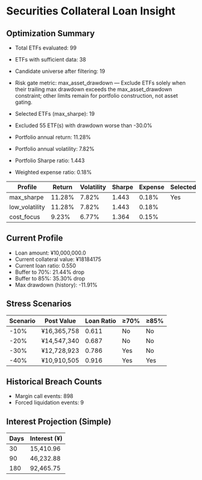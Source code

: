 # Securities Collateral Loan Insight

## Optimization Summary
- Total ETFs evaluated: 99
- ETFs with sufficient data: 38
- Candidate universe after filtering: 19
- Risk gate metric: max_asset_drawdown — Exclude ETFs solely when their trailing max drawdown exceeds the max_asset_drawdown constraint; other limits remain for portfolio construction, not asset gating.

- Selected ETFs (max_sharpe): 19
- Excluded 55 ETF(s) with drawdown worse than -30.0%
- Portfolio annual return: 11.28%
- Portfolio annual volatility: 7.82%
- Portfolio Sharpe ratio: 1.443
- Weighted expense ratio: 0.18%

| Profile | Return | Volatility | Sharpe | Expense | Selected |
| --- | --- | --- | --- | --- | --- |
| max_sharpe | 11.28% | 7.82% | 1.443 | 0.18% | Yes |
| low_volatility | 11.28% | 7.82% | 1.443 | 0.18% |  |
| cost_focus | 9.23% | 6.77% | 1.364 | 0.15% |  |

## Current Profile
- Loan amount: ¥10,000,000.0
- Current collateral value: ¥18184175
- Current loan ratio: 0.550
- Buffer to 70%: 21.44% drop
- Buffer to 85%: 35.30% drop
- Max drawdown (history): -11.91%

## Stress Scenarios
| Scenario | Post Value | Loan Ratio | ≥70% | ≥85% |
| --- | --- | --- | --- | --- |
| -10% | ¥16,365,758 | 0.611 | No | No |
| -20% | ¥14,547,340 | 0.687 | No | No |
| -30% | ¥12,728,923 | 0.786 | Yes | No |
| -40% | ¥10,910,505 | 0.916 | Yes | Yes |

## Historical Breach Counts
- Margin call events: 898
- Forced liquidation events: 9

## Interest Projection (Simple)
| Days | Interest (¥) |
| --- | --- |
| 30 | 15,410.96 |
| 90 | 46,232.88 |
| 180 | 92,465.75 |
